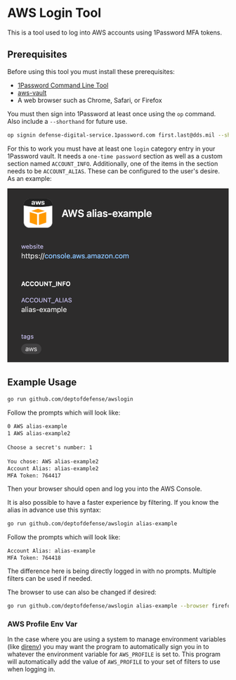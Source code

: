 # AWS Login Tool

This is a tool used to log into AWS accounts using 1Password MFA tokens.

## Prerequisites

Before using this tool you must install these prerequisites:

- [1Password Command Line Tool](https://support.1password.com/command-line-getting-started/)
- [aws-vault](https://github.com/99designs/aws-vault)
- A web browser such as Chrome, Safari, or Firefox

You must then sign into 1Password at least once using the `op` command. Also include a `--shorthand` for future use.

```sh
op signin defense-digital-service.1password.com first.last@dds.mil --shorthand dds
```

For this to work you must have at least one `login` category entry in your 1Password vault. It needs a `one-time password` section as well
as a custom section named `ACCOUNT_INFO`. Additionally, one of the items in the section needs to be `ACCOUNT_ALIAS`. These can be configured
to the user's desire. As an example:

![1Password Login Example](./images/1password_login.png)

## Example Usage

```sh
go run github.com/deptofdefense/awslogin
```

Follow the prompts which will look like:

```text
0 AWS alias-example
1 AWS alias-example2

Choose a secret's number: 1

You chose: AWS alias-example2
Account Alias: alias-example2
MFA Token: 764417
```

Then your browser should open and log you into the AWS Console.

It is also possible to have a faster experience by filtering. If you know the alias in advance use this syntax:

```sh
go run github.com/deptofdefense/awslogin alias-example
```

Follow the prompts which will look like:

```text
Account Alias: alias-example
MFA Token: 764418
```

The difference here is being directly logged in with no prompts. Multiple filters can be used if needed.

The browser to use can also be changed if desired:

```sh
go run github.com/deptofdefense/awslogin alias-example --browser firefox
```

### AWS Profile Env Var

In the case where you are using a system to manage environment variables (like [direnv](https://direnv.net)) you may
want the program to automatically sign you in to whatever the environment variable for `AWS_PROFILE` is set to. This
program will automatically add the value of `AWS_PROFILE` to your set of filters to use when logging in.
